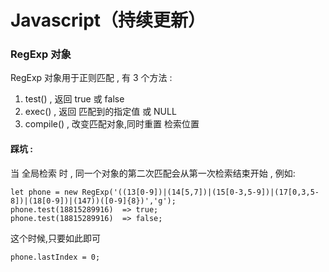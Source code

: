 # Javascript（持续更新）

### RegExp 对象

RegExp 对象用于正则匹配 , 有 3 个方法 :

1. test() , 返回 true 或 false
2. exec() , 返回 匹配到的指定值 或 NULL
3. compile() , 改变匹配对象,同时重置 检索位置

#### 踩坑 :

当 全局检索 时 , 同一个对象的第二次匹配会从第一次检索结束开始 , 例如:

    let phone = new RegExp('((13[0-9])|(14[5,7])|(15[0-3,5-9])|(17[0,3,5-8])|(18[0-9])|(147))([0-9]{8})','g');
    phone.test(18815289916)  => true;
    phone.test(18815289916)  => false;

这个时候,只要如此即可

    phone.lastIndex = 0;


